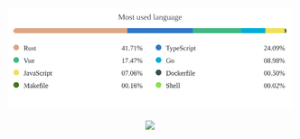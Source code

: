<p align="center">
  <a href="https://github.com/lbwa" target="_blank" rel="noopener noreferrer"><img src="./public/language.svg"/></a>
  <br />
  <br />
  <a href="https://set.sh" target="_blank" rel="noopener noreferrer"><img src="https://img.shields.io/badge/blog%20page-000000?style=for-the-badge&logo=About.me&logoColor=white"/></a>
</p>


<!-- ### About

- 🆙 Hi! I'm Liu Bowen (刘博文).
- 🚀 I'm currently working on web dev ecosystems. -->

<!-- ![](https://www.codewars.com/users/lbwa/badges/micro) -->

<!-- <p align="center">
  <a href="https://github.com/lbwa?tab=repositories" target="_blank" rel="noopener noreferrer"><img src="https://github-readme-stats.vercel.app/api/top-langs/?username=lbwa&layout=compact&hide=html,css"/></a>
</p> -->
